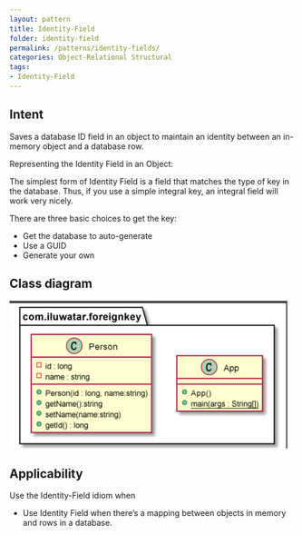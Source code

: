 ```yaml
---
layout: pattern
title: Identity-Field
folder: identity-field
permalink: /patterns/identity-fields/
categories: Object-Relational Structural
tags:
- Identity-Field
---
```


## Intent
Saves a database ID field in an object to maintain an identity between an in-memory object and a database row.

Representing the Identity Field in an Object:

The simplest form of Identity Field is a field that matches the type of key in the database. Thus, if you use a simple integral key, an integral field will work very nicely.

There are three basic choices to get the key:
- Get the database to auto-generate
- Use a GUID
- Generate your own

## Class diagram
![alt text](./etc/identity-field.png "identity-field")

## Applicability
Use the Identity-Field idiom when

* Use Identity Field when there’s a mapping between objects in memory and rows in a database.
 